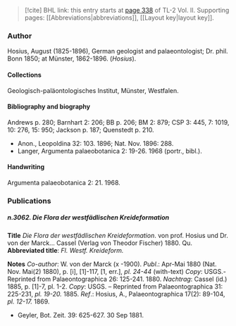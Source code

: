 > [!cite] BHL link: this entry starts at [page 338](https://www.biodiversitylibrary.org/item/103253#page/364/mode/1up) of TL-2 Vol. II.
> Supporting pages: [[Abbreviations|abbreviations]], [[Layout key|layout key]].

### Author

Hosius, August (1825-1896), German geologist and palaeontologist; Dr. phil. Bonn 1850; at Münster, 1862-1896. (*Hosius*).

#### Collections

Geologisch-paläontologisches Institut, Münster, Westfalen.

#### Bibliography and biography

Andrews p. 280; Barnhart 2: 206; BB p. 206; BM 2: 879; CSP 3: 445, 7: 1019, 10: 276, 15: 950; Jackson p. 187; Quenstedt p. 210.
- Anon., Leopoldina 32: 103. 1896; Nat. Nov. 1896: 288.
- Langer, Argumenta palaeobotanica 2: 19-26. 1968 (portr., bibl.).

#### Handwriting

Argumenta palaeobotanica 2: 21. 1968.

### Publications

##### n.3062. Die Flora der westfädlischen Kreideformation

**Title**
*Die Flora der westfädlischen Kreideformation*. von prof. Hosius und Dr. von der Marck... Cassel (Verlag von Theodor Fischer) 1880. Qu.
**Abbreviated title**: *Fl. Westf. Kreideform.*

**Notes**
*Co-author*: W. von der Marck (x -1900).
*Publ*.: Apr-Mai 1880 (Nat. Nov. Mai(2) 1880), p. \[i\], \[1\]-117, \[1, err.\], *pl. 24-44* (with-text) *Copy*: USGS.-Reprinted from Palaeontographica 26: 125-241. 1880.
*Nachtrag*: Cassel (id.) 1885, p. \[1\]-7, pl. 1-2. *Copy*: USGS. – Reprinted from Palaeontographica 31: 225-231, *pl. 19-20.* 1885.
*Ref*.: Hosius, A., Palaeontographica 17(2): 89-104, *pl. 12-17.* 1869.
- Geyler, Bot. Zeit. 39: 625-627. 30 Sep 1881.


